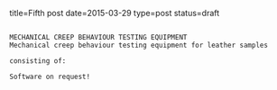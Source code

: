 title=Fifth post
date=2015-03-29
type=post
status=draft
~~~~~~

MECHANICAL CREEP BEHAVIOUR TESTING EQUIPMENT
Mechanical creep behaviour testing equipment for leather samples

consisting of:

Software on request!